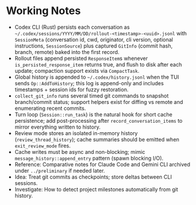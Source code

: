 # Working Notes

- Codex CLI (Rust) persists each conversation as `~/.codex/sessions/YYYY/MM/DD/rollout-<timestamp>-<uuid>.jsonl` with `SessionMeta` (conversation id, cwd, originator, cli version, optional instructions, `SessionSource`) plus captured `GitInfo` (commit hash, branch, remote) baked into the first record.
- Rollout files append persisted `ResponseItem`s whenever `is_persisted_response_item` returns true, and flush to disk after each update; compaction support exists via `CompactTask`.
- Global history is appended to `~/.codex/history.jsonl` when the TUI sends `Op::AddToHistory`; this log is append-only and includes timestamps + session ids for fuzzy restoration.
- `collect_git_info` runs several timed git commands to snapshot branch/commit status; support helpers exist for diffing vs remote and enumerating recent commits.
- Turn loop (`Session::run_task`) is the natural hook for short cache persistence; add post-processing after `record_conversation_items` to mirror everything written to history.
- Review mode stores an isolated in-memory history (`review_thread_history`); cache summaries should be emitted when `exit_review_mode` fires.
- Cache writes must be async and non-blocking; mimic `message_history::append_entry` pattern (spawn blocking I/O).
- Reference: Comparative notes for Claude Code and Gemini CLI archived under `../preliminary` if needed later.
- Idea: Treat git commits as checkpoints; store deltas between CLI sessions.
- Investigate: How to detect project milestones automatically from git history.
